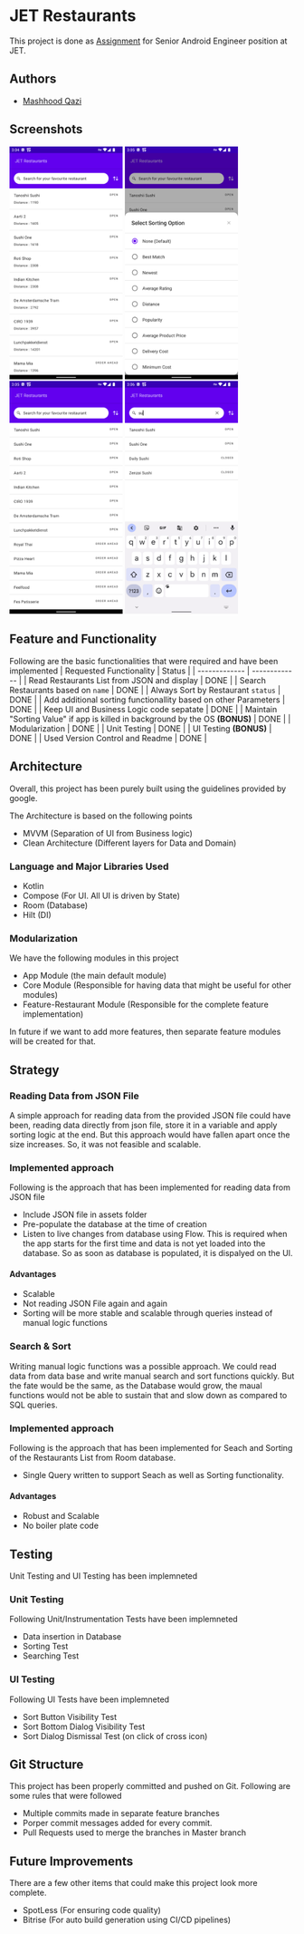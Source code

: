 
# JET Restaurants

This project is done as [Assignment]() for Senior Android Engineer position at JET.

## Authors

- [Mashhood Qazi](https://github.com/mashhoodqazi93)


## Screenshots

<img src="readme/distance.png" width="200" /> <img src="readme/sort.png" width="200" /> <img src="readme/list_simple.png" width="200" /> <img src="readme/search.png" width="200" />

## Feature and Functionality
Following are the basic functionalities that were required and have been implemented
| Requested Functionality  | Status |
| ------------- | ------------- |
| Read Restaurants List from JSON and display  | DONE  |
| Search Restaurants based on `name`  | DONE  |
| Always Sort by Restaurant `status`  | DONE  |
| Add additional sorting functionallity based on other Parameters  | DONE  |
| Keep UI and Business Logic code sepatate  | DONE  |
| Maintain "Sorting Value" if app is killed in background by the OS **(BONUS)** | DONE  |
| Modularization | DONE  |
| Unit Testing  | DONE  |
| UI Testing **(BONUS)** | DONE  |
| Used Version Control and Readme | DONE  |

## Architecture
Overall, this project has been purely built using the guidelines provided by google.

The Architecture is based on the following points
- MVVM (Separation of UI from Business logic)
- Clean Architecture (Different layers for Data and Domain)

### Language and Major Libraries Used
- Kotlin 
- Compose (For UI. All UI is driven by State)
- Room (Database)
- Hilt (DI)

### Modularization
We have the following modules in this project
- App Module (the main default module)
- Core Module (Responsible for having data that might be useful for other modules)
- Feature-Restaurant Module (Responsible for the complete feature implementation)

In future if we want to add more features, then separate feature modules will be created for that.

## Strategy

### Reading Data from JSON File
A simple approach for reading data from the provided JSON file could have been, reading data directly from json file, store it in a variable and apply sorting logic at the end.
But this approach would have fallen apart once the size increases. So, it was not feasible and scalable.

### Implemented approach
Following is the approach that has been implemented for reading data from JSON file
- Include JSON file in assets folder
- Pre-populate the database at the time of creation
- Listen to live changes from database using Flow. This is required when the app starts for the first time and data is not yet loaded into the database. So as soon as database is populated, it is dispalyed on the UI.
#### Advantages
- Scalable
- Not reading JSON File again and again
- Sorting will be more stable and scalable through queries instead of manual logic functions

### Search & Sort
Writing manual logic functions was a possible approach. We could read data from data base and write manual search and sort functions quickly. But the fate would be the same, as the Database would grow, the maual functions would not be able to sustain that and slow down as compared to SQL queries.

### Implemented approach
Following is the approach that has been implemented for Seach and Sorting of the Restaurants List from Room database.
- Single Query written to support Seach as well as Sorting functionality.

#### Advantages
- Robust and Scalable
- No boiler plate code

## Testing

Unit Testing and UI Testing has been implemneted

### Unit Testing
Following Unit/Instrumentation Tests have been implemneted
- Data insertion in Database
- Sorting Test
- Searching Test

### UI Testing
Following UI Tests have been implemneted
- Sort Button Visibility Test
- Sort Bottom Dialog Visibility Test
- Sort Dialog Dismissal Test (on click of cross icon)

## Git Structure

This project has been properly committed and pushed on Git.
Following are some rules that were followed
- Multiple commits made in separate feature branches
- Porper commit messages added for every commit.
- Pull Requests used to merge the branches in Master branch
## Future Improvements
There are a few other items that could make this project look more complete.

- SpotLess (For ensuring code quality)
- Bitrise (For auto build generation using CI/CD pipelines)
